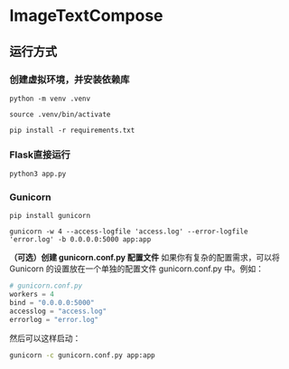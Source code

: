 # ImageTextCompose

## 运行方式


### 创建虚拟环境，并安装依赖库
```shell
python -m venv .venv

source .venv/bin/activate

pip install -r requirements.txt
```

### Flask直接运行

```python
python3 app.py
```

### Gunicorn
```shell
pip install gunicorn

gunicorn -w 4 --access-logfile 'access.log' --error-logfile 'error.log' -b 0.0.0.0:5000 app:app

```
**（可选）创建 gunicorn.conf.py 配置文件**
如果你有复杂的配置需求，可以将 Gunicorn 的设置放在一个单独的配置文件 gunicorn.conf.py 中。例如：
```py
# gunicorn.conf.py
workers = 4
bind = "0.0.0.0:5000"
accesslog = "access.log"
errorlog = "error.log"
```

然后可以这样启动：

```bash
gunicorn -c gunicorn.conf.py app:app
```